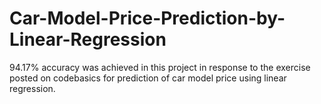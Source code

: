 # Car-Model-Price-Prediction-by-Linear-Regression
94.17% accuracy was achieved in this project in response to the exercise posted on codebasics for prediction of car model price using linear regression. 
